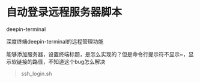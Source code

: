 # 自动登录远程服务器脚本

deepin-terminal

深度终端deepin-terminal的远程管理功能

能够添加服务器，设置终端标题，是怎么实现的？但是命令行提示符不显示~，显示软链接的路径，不知道这个bug怎么解决

> ssh_login.sh

```shell

```
